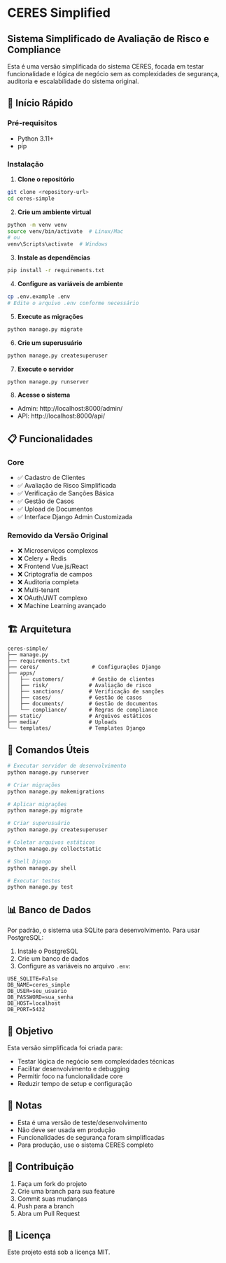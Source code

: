 # CERES Simplified
## Sistema Simplificado de Avaliação de Risco e Compliance

Esta é uma versão simplificada do sistema CERES, focada em testar funcionalidade e lógica de negócio sem as complexidades de segurança, auditoria e escalabilidade do sistema original.

## 🚀 Início Rápido

### Pré-requisitos
- Python 3.11+
- pip

### Instalação

1. **Clone o repositório**
```bash
git clone <repository-url>
cd ceres-simple
```

2. **Crie um ambiente virtual**
```bash
python -m venv venv
source venv/bin/activate  # Linux/Mac
# ou
venv\Scripts\activate  # Windows
```

3. **Instale as dependências**
```bash
pip install -r requirements.txt
```

4. **Configure as variáveis de ambiente**
```bash
cp .env.example .env
# Edite o arquivo .env conforme necessário
```

5. **Execute as migrações**
```bash
python manage.py migrate
```

6. **Crie um superusuário**
```bash
python manage.py createsuperuser
```

7. **Execute o servidor**
```bash
python manage.py runserver
```

8. **Acesse o sistema**
- Admin: http://localhost:8000/admin/
- API: http://localhost:8000/api/

## 📋 Funcionalidades

### Core
- ✅ Cadastro de Clientes
- ✅ Avaliação de Risco Simplificada
- ✅ Verificação de Sanções Básica
- ✅ Gestão de Casos
- ✅ Upload de Documentos
- ✅ Interface Django Admin Customizada

### Removido da Versão Original
- ❌ Microserviços complexos
- ❌ Celery + Redis
- ❌ Frontend Vue.js/React
- ❌ Criptografia de campos
- ❌ Auditoria completa
- ❌ Multi-tenant
- ❌ OAuth/JWT complexo
- ❌ Machine Learning avançado

## 🏗️ Arquitetura

```
ceres-simple/
├── manage.py
├── requirements.txt
├── ceres/                 # Configurações Django
├── apps/
│   ├── customers/         # Gestão de clientes
│   ├── risk/             # Avaliação de risco
│   ├── sanctions/        # Verificação de sanções
│   ├── cases/            # Gestão de casos
│   ├── documents/        # Gestão de documentos
│   └── compliance/       # Regras de compliance
├── static/               # Arquivos estáticos
├── media/                # Uploads
└── templates/            # Templates Django
```

## 🔧 Comandos Úteis

```bash
# Executar servidor de desenvolvimento
python manage.py runserver

# Criar migrações
python manage.py makemigrations

# Aplicar migrações
python manage.py migrate

# Criar superusuário
python manage.py createsuperuser

# Coletar arquivos estáticos
python manage.py collectstatic

# Shell Django
python manage.py shell

# Executar testes
python manage.py test
```

## 📊 Banco de Dados

Por padrão, o sistema usa SQLite para desenvolvimento. Para usar PostgreSQL:

1. Instale o PostgreSQL
2. Crie um banco de dados
3. Configure as variáveis no arquivo `.env`:
```
USE_SQLITE=False
DB_NAME=ceres_simple
DB_USER=seu_usuario
DB_PASSWORD=sua_senha
DB_HOST=localhost
DB_PORT=5432
```

## 🎯 Objetivo

Esta versão simplificada foi criada para:
- Testar lógica de negócio sem complexidades técnicas
- Facilitar desenvolvimento e debugging
- Permitir foco na funcionalidade core
- Reduzir tempo de setup e configuração

## 📝 Notas

- Esta é uma versão de teste/desenvolvimento
- Não deve ser usada em produção
- Funcionalidades de segurança foram simplificadas
- Para produção, use o sistema CERES completo

## 🤝 Contribuição

1. Faça um fork do projeto
2. Crie uma branch para sua feature
3. Commit suas mudanças
4. Push para a branch
5. Abra um Pull Request

## 📄 Licença

Este projeto está sob a licença MIT.

